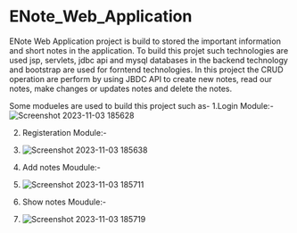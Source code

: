 # ENote_Web_Application
ENote Web Application project is build to stored the important information and short notes in the application. To build this projet such technologies are used jsp, servlets, jdbc api and mysql databases in the backend technology and bootstrap are used for forntend technologies.
In this project the CRUD operation are perform by using JBDC API to create new notes, read our notes, make changes or updates notes and delete the notes. 

Some modueles are used to build this project such as-
1.Login Module:-
![Screenshot 2023-11-03 185628](https://github.com/codewithnitesh0305/ENote_Web_Application/assets/133355700/a9beb34d-b8f2-49ae-a275-8ff6ea0959ca)

2. Registeration Module:-
3. ![Screenshot 2023-11-03 185638](https://github.com/codewithnitesh0305/ENote_Web_Application/assets/133355700/bff6a73e-cb91-4ace-871d-ff7f3581bb6f)

4. Add notes Moudule:-
5. ![Screenshot 2023-11-03 185711](https://github.com/codewithnitesh0305/ENote_Web_Application/assets/133355700/c94d05b8-6bb0-459c-bb7e-843f71c761b0)

6. Show notes Moudule:-
7. ![Screenshot 2023-11-03 185719](https://github.com/codewithnitesh0305/ENote_Web_Application/assets/133355700/5ac28a63-6a91-46e0-bf1e-e2fe3b5141e0)



